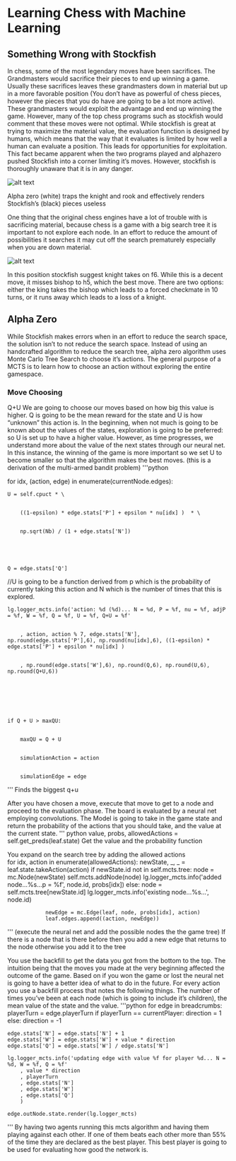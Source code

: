 # Learning Chess with Machine Learning
## Something Wrong with Stockfish
In chess, some of the most legendary moves have been sacrifices. The Grandmasters would sacrifice their pieces to end up winning a game. Usually these sacrifices leaves these grandmasters down in material but up in a more favorable position (You don’t have as powerful of chess pieces, however the pieces that you do have are going to be a lot more active). These grandmasters would exploit the advantage and end up winning the game. However, many of the top chess programs such as stockfish would comment that these moves were not optimal. While stockfish is great at trying to maximize the material value, the evaluation function is designed by humans, which means that the way that it evaluates is limited by how well a human can evaluate a position. This leads for opportunities for exploitation.
 This fact became apparent when the two programs played and alphazero pushed Stockfish into a corner limiting it’s moves. However, stockfish is thoroughly unaware that it is in any danger.

![alt text]( https://github.com/supersteph/DeepReinforcementLearning/blob/master/images/Screenshot%20from%202018-04-25%2023-33-10.png "Logo Title Text 2")

Alpha zero (white) traps the knight and rook and effectively renders Stockfish’s (black) pieces useless


 One thing that the original chess engines have a lot of trouble with is sacrificing material, because chess is a game with a big search tree it is important to not explore each node. In an effort to reduce the amount of possibilities it searches it may cut off the search prematurely especially when you are down material.

![alt text]( https://github.com/supersteph/DeepReinforcementLearning/blob/master/images/Screenshot%20from%202018-05-02%2019-16-06.png "Logo Title Text 2")


In this position stockfish suggest knight takes on f6. While this is a decent move, it misses bishop to h5, which the best move. There are two options: either the king takes the bishop which leads to a forced checkmate in 10 turns, or it runs away which leads to a loss of a knight.

## Alpha Zero

While Stockfish makes errors when in an effort to reduce the search space, the solution isn’t to not reduce the search space. Instead of using an handcrafted algorithm to reduce the search tree, alpha zero algorithm uses Monte Carlo Tree Search to choose it’s actions. The general purpose of a MCTS is to learn how to choose an action without exploring the entire gamespace.
### Move Choosing
Q+U
We are going to choose our moves based on how big this value is higher. Q is going to be the mean reward for the state and U is how “unknown” this action is. In the beginning, when not much is going to be known about the values of the states, exploration is going to be preferred: so U is set up to have a higher value. However, as time progresses, we understand more about the value of the next states through our neural net. In this instance, the winning of the game is more important so we set U to become smaller so that the algorithm makes the best moves.
(this is a derivation of the multi-armed bandit problem)
'''python

for idx, (action, edge) in enumerate(currentNode.edges):









	U = self.cpuct * \


		((1-epsilon) * edge.stats['P'] + epsilon * nu[idx] )  * \


		np.sqrt(Nb) / (1 + edge.stats['N'])


		


	Q = edge.stats['Q']



//U is going to be a function derived from p which is the probability of currently taking this action and N which is the number of times that this is explored.


	lg.logger_mcts.info('action: %d (%d)... N = %d, P = %f, nu = %f, adjP = %f, W = %f, Q = %f, U = %f, Q+U = %f'


		, action, action % 7, edge.stats['N'], np.round(edge.stats['P'],6), np.round(nu[idx],6), ((1-epsilon) * edge.stats['P'] + epsilon * nu[idx] )


		, np.round(edge.stats['W'],6), np.round(Q,6), np.round(U,6), np.round(Q+U,6))







	if Q + U > maxQU:


		maxQU = Q + U


		simulationAction = action


		simulationEdge = edge
'''
Finds the biggest q+u


After you have chosen a move, execute that move to get to a node and proceed to the evaluation phase.
The board is evaluated by a neural net employing convolutions. The Model is going to take in the game state and return the probability of the actions that you should take, and the value at the current state.
''' python
value, probs, allowedActions = self.get_preds(leaf.state)
Get the value and the probability function

You expand on the search tree by adding the allowed actions 			
for idx, action in enumerate(allowedActions):
				newState, _, _ = leaf.state.takeAction(action)
				if newState.id not in self.mcts.tree:
					node = mc.Node(newState)
					self.mcts.addNode(node)
					lg.logger_mcts.info('added node...%s...p = %f', node.id, probs[idx])
				else:
					node = self.mcts.tree[newState.id]
					lg.logger_mcts.info('existing node...%s...', node.id)

				newEdge = mc.Edge(leaf, node, probs[idx], action)
				leaf.edges.append((action, newEdge))
'''
(execute the neural net and add the possible nodes the the game tree)
If there is a node that is there before then you add a new edge that returns to the node otherwise you add it to the tree

You use the backfill to get the data you got from the bottom to the top. The intuition being that the moves you made at the very beginning affected the outcome of the game. Based on if you won the game or lost the neural net is going to have a better idea of what to do in the future. For every action you use a backfill process that notes the following things. The number of times you’ve been at each node (which is going to include it’s children), the mean value of the state and the value.
'''python
for edge in breadcrumbs:
	playerTurn = edge.playerTurn
	if playerTurn == currentPlayer:
		direction = 1
	else:
		direction = -1

	edge.stats['N'] = edge.stats['N'] + 1
	edge.stats['W'] = edge.stats['W'] + value * direction
	edge.stats['Q'] = edge.stats['W'] / edge.stats['N']

	lg.logger_mcts.info('updating edge with value %f for player %d... N = %d, W = %f, Q = %f'
		, value * direction
		, playerTurn
		, edge.stats['N']
		, edge.stats['W']
		, edge.stats['Q']
		)

	edge.outNode.state.render(lg.logger_mcts)

'''
By having two agents running this mcts algorithm and having them playing against each other. If one of them beats each other more than 55% of the time they are declared as the best player. This best player is going to be used for evaluating how good the network is.
